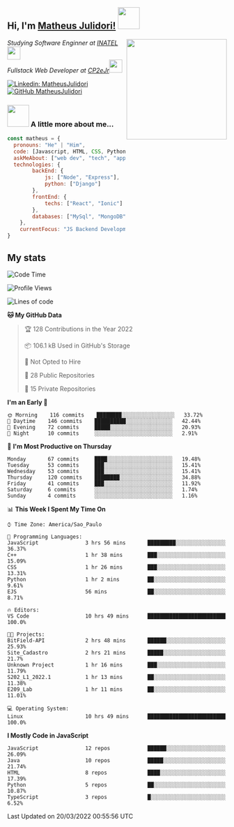 <h2> Hi, I'm <a href="https://matheusjulidori.github.io" target="_blank">Matheus Julidori!</a> <img src="https://media.giphy.com/media/12oufCB0MyZ1Go/giphy.gif" width="50"></h2>
<img align='right' src="https://media.giphy.com/media/3oKIPnAiaMCws8nOsE/giphy.gif" width="230" height="auto">
<p><em>Studying Software Enginner at <a href="http://www.inatel.br" target="_blank">INATEL</a><img src="https://media.giphy.com/media/fYSnHlufseco8Fh93Z/giphy.gif" width="30"></br>
  Fullstack Web Developer at <a href="http://www.cp2ejr.com.br" target="_blank">CP2eJr</a><img src="https://media.giphy.com/media/WUlplcMpOCEmTGBtBW/giphy.gif" width="30"> 
</em></p>

[![Linkedin: MatheusJulidori](https://img.shields.io/badge/-MatheusJulidori-blue?style=flat-square&logo=Linkedin&logoColor=white&link=https://www.linkedin.com/in/MatheusJulidori/)](https://www.linkedin.com/in/MatheusJulidori/)
[![GitHub MatheusJulidori](https://img.shields.io/github/followers/matheusjulidori?label=follow&style=social)](https://github.com/MatheusJulidori)


### <img src="https://media.giphy.com/media/VgCDAzcKvsR6OM0uWg/giphy.gif" width="50"> A little more about me...  

```javascript
const matheus = {
  pronouns: "He" | "Him",
  code: [Javascript, HTML, CSS, Python, Java, C++, C],
  askMeAbout: ["web dev", "tech", "app dev", "games"],
  technologies: {
        backEnd: {
            js: ["Node", "Express"],
            python: ["Django"]
        },
        frontEnd: {
            techs: ["React", "Ionic"]
        },
        databases: ["MySql", "MongoDB","PostgreSQL"],
    },
    currentFocus: "JS Backend Development",
}
```
<h2>My stats</h2>

<!--START_SECTION:waka-->
![Code Time](http://img.shields.io/badge/Code%20Time-115%20hrs%2026%20mins-blue)

![Profile Views](http://img.shields.io/badge/Profile%20Views-6-blue)

![Lines of code](https://img.shields.io/badge/From%20Hello%20World%20I%27ve%20Written-525%20Thousand%20lines%20of%20code-blue)

**🐱 My GitHub Data** 

> 🏆 128 Contributions in the Year 2022
 > 
> 📦 106.1 kB Used in GitHub's Storage 
 > 
> 🚫 Not Opted to Hire
 > 
> 📜 28 Public Repositories 
 > 
> 🔑 15 Private Repositories  
 > 
**I'm an Early 🐤** 

```text
🌞 Morning    116 commits    ████████░░░░░░░░░░░░░░░░░   33.72% 
🌆 Daytime    146 commits    ██████████░░░░░░░░░░░░░░░   42.44% 
🌃 Evening    72 commits     █████░░░░░░░░░░░░░░░░░░░░   20.93% 
🌙 Night      10 commits     ░░░░░░░░░░░░░░░░░░░░░░░░░   2.91%

```
📅 **I'm Most Productive on Thursday** 

```text
Monday       67 commits     ████░░░░░░░░░░░░░░░░░░░░░   19.48% 
Tuesday      53 commits     ███░░░░░░░░░░░░░░░░░░░░░░   15.41% 
Wednesday    53 commits     ███░░░░░░░░░░░░░░░░░░░░░░   15.41% 
Thursday     120 commits    ████████░░░░░░░░░░░░░░░░░   34.88% 
Friday       41 commits     ███░░░░░░░░░░░░░░░░░░░░░░   11.92% 
Saturday     6 commits      ░░░░░░░░░░░░░░░░░░░░░░░░░   1.74% 
Sunday       4 commits      ░░░░░░░░░░░░░░░░░░░░░░░░░   1.16%

```


📊 **This Week I Spent My Time On** 

```text
⌚︎ Time Zone: America/Sao_Paulo

💬 Programming Languages: 
JavaScript               3 hrs 56 mins       █████████░░░░░░░░░░░░░░░░   36.37% 
C++                      1 hr 38 mins        ███░░░░░░░░░░░░░░░░░░░░░░   15.09% 
CSS                      1 hr 26 mins        ███░░░░░░░░░░░░░░░░░░░░░░   13.31% 
Python                   1 hr 2 mins         ██░░░░░░░░░░░░░░░░░░░░░░░   9.61% 
EJS                      56 mins             ██░░░░░░░░░░░░░░░░░░░░░░░   8.71%

🔥 Editors: 
VS Code                  10 hrs 49 mins      █████████████████████████   100.0%

🐱‍💻 Projects: 
BitField-API             2 hrs 48 mins       ██████░░░░░░░░░░░░░░░░░░░   25.93% 
Site_Cadastro            2 hrs 21 mins       █████░░░░░░░░░░░░░░░░░░░░   21.7% 
Unknown Project          1 hr 16 mins        ███░░░░░░░░░░░░░░░░░░░░░░   11.79% 
S202_L1_2022.1           1 hr 13 mins        ██░░░░░░░░░░░░░░░░░░░░░░░   11.38% 
E209_Lab                 1 hr 11 mins        ██░░░░░░░░░░░░░░░░░░░░░░░   11.01%

💻 Operating System: 
Linux                    10 hrs 49 mins      █████████████████████████   100.0%

```

**I Mostly Code in JavaScript** 

```text
JavaScript               12 repos            ██████░░░░░░░░░░░░░░░░░░░   26.09% 
Java                     10 repos            █████░░░░░░░░░░░░░░░░░░░░   21.74% 
HTML                     8 repos             ████░░░░░░░░░░░░░░░░░░░░░   17.39% 
Python                   5 repos             ██░░░░░░░░░░░░░░░░░░░░░░░   10.87% 
TypeScript               3 repos             █░░░░░░░░░░░░░░░░░░░░░░░░   6.52%

```



 Last Updated on 20/03/2022 00:55:56 UTC
<!--END_SECTION:waka-->

